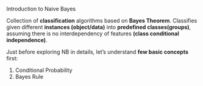 Introduction to Naive Bayes

Collection of __classification__ algorithms based on __Bayes Theorem__.
Classifies given different __instances (object/data)__ into __predefined classes(groups)__, assuming there is no interdependency of 
features __(class conditional independence)__.

Just before exploring NB in details, let’s understand __few basic concepts__ first:
1. Conditional Probability
2. Bayes Rule
